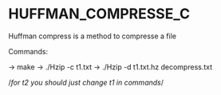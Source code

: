 # HUFFMAN_COMPRESSE_C
Huffman compress is a method to compresse a file

Commands:

-> make 
-> ./Hzip -c t1.txt
-> ./Hzip -d t1.txt.hz decompress.txt

/*for t2 you should just change t1 in commands*/
